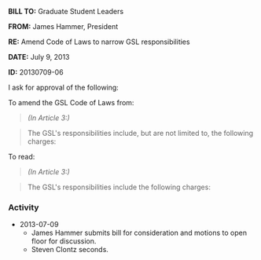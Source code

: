 **BILL TO:** Graduate Student Leaders

**FROM:** James Hammer, President

**RE:** Amend Code of Laws to narrow GSL responsibilities

**DATE:** July 9, 2013

**ID:** 20130709-06

I ask for approval of the following:

To amend the GSL Code of Laws from:

> *(In Article 3:)*

> The GSL's responsibilities include, but are not limited to, the following charges:

To read:

> *(In Article 3:)*

> The GSL's responsibilities include the following charges:

### Activity

* 2013-07-09
    * James Hammer submits bill for consideration and motions to open floor for discussion.
    * Steven Clontz seconds.